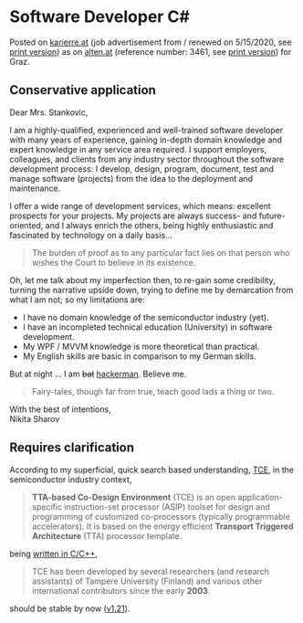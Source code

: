 # Software Developer C#

Posted on [karierre.at](https://www.karriere.at/jobs/5662416) (job advertisement from / renewed on 5/15/2020, see [print version](media/karriere.at.pdf)) as on [alten.at](https://www.alten.at/en/career/jobs/3461-software-developer-c--.net-oracle-semiconductor-bst/) (reference number: 3461, see [print version](media/alten.at.pdf)) for Graz.

## Conservative application

Dear Mrs. Stankovic,

I am a highly-qualified, experienced and well-trained software developer with many years of experience, gaining in-depth domain knowledge and expert knowledge in any service area required. I support employers, colleagues, and clients from any industry sector throughout the software development process: I develop, design, program, document, test and manage software (projects) from the idea to the deployment and maintenance.

I offer a wide range of development services, which means: excellent prospects for your projects. My projects are always success- and future-oriented, and I always enrich the others, being highly enthusiastic and fascinated by technology on a daily basis…

> The burden of proof as to any particular fact lies on that person who wishes the Court to believe in its existence.

Oh, let me talk about my imperfection then, to re-gain some credibility, turning the narrative upside down, trying to define me by demarcation from what I am not; so my limitations are:

- I have no domain knowledge of the semiconductor industry (yet).
- I have an incompleted technical education (University) in software development.
- My WPF / MVVM knowledge is more theoretical than practical.
- My English skills are basic in comparison to my German skills.

But at night … I am ~~bat~~ [hackerman](https://youtu.be/KEkrWRHCDQU?t=134). Believe me.

> Fairy-tales, though far from true, teach good lads a thing or two.

With the best of intentions,  
Nikita Sharov

## Requires clarification

According to my superficial, quick search based understanding, [TCE](https://github.com/cpc/tce), in the semiconductor industry context,

> **TTA-based Co-Design Environment** (TCE) is an open application-specific instruction-set processor (ASIP) toolset for design and programming of customized co-processors (typically programmable accelerators). It is based on the energy efficient **Transport Triggered Architecture** (TTA) processor template.

being [written in C/C++](https://github.com/search?q=repo%3Acpc%2Ftce+language%3AC&type=Code),

> TCE has been developed by several researchers (and research assistants) of Tampere University (Finland) and various other international contributors since the early **2003**.

should be stable by now ([v1.21](https://github.com/cpc/tce/blob/master/tce/CHANGES)).
